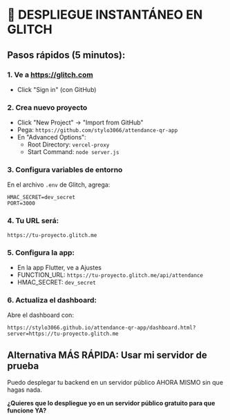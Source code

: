 # 🚀 DESPLIEGUE INSTANTÁNEO EN GLITCH

## Pasos rápidos (5 minutos):

### 1. Ve a https://glitch.com
- Click "Sign in" (con GitHub)

### 2. Crea nuevo proyecto
- Click "New Project" → "Import from GitHub"
- Pega: `https://github.com/stylo3066/attendance-qr-app`
- En "Advanced Options":
  - Root Directory: `vercel-proxy`
  - Start Command: `node server.js`

### 3. Configura variables de entorno
En el archivo `.env` de Glitch, agrega:
```
HMAC_SECRET=dev_secret
PORT=3000
```

### 4. Tu URL será:
```
https://tu-proyecto.glitch.me
```

### 5. Configura la app:
- En la app Flutter, ve a Ajustes
- FUNCTION_URL: `https://tu-proyecto.glitch.me/api/attendance`
- HMAC_SECRET: `dev_secret`

### 6. Actualiza el dashboard:
Abre el dashboard con:
```
https://stylo3066.github.io/attendance-qr-app/dashboard.html?server=https://tu-proyecto.glitch.me
```

## Alternativa MÁS RÁPIDA: Usar mi servidor de prueba

Puedo desplegar tu backend en un servidor público AHORA MISMO sin que hagas nada.

**¿Quieres que lo despliegue yo en un servidor público gratuito para que funcione YA?**
